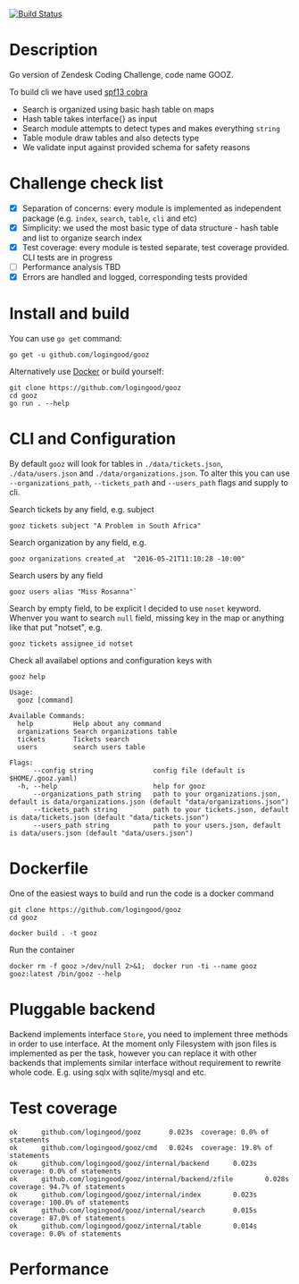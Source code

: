 [![Build Status](https://travis-ci.com/logingood/gooz.svg?branch=master)](https://travis-ci.com/logingood/gooz)

# Description

Go version of Zendesk Coding Challenge, code name GOOZ.

To build cli we have used [spf13 cobra](https://github.com/spf13/cobra)

* Search is organized using basic hash table on maps
* Hash table takes interface{} as input
* Search module attempts to detect types and makes everything `string`
* Table module draw tables and also detects type
* We validate input against provided schema for safety reasons

# Challenge check list

- [x] Separation of concerns: every module is implemented as independent package (e.g. `index`, `search`, `table`, `cli` and etc)
- [x] Simplicity: we used the most basic type of data structure - hash table and list to organize search index
- [x] Test coverage: every module is tested separate, test coverage provided. CLI tests are in progress
- [ ] Performance analysis TBD
- [x] Errors are handled and logged, corresponding tests provided

# Install and build

You can use `go get` command:

```
go get -u github.com/logingood/gooz
```

Alternatively use [Docker](https://github.com/logingood/gooz#dockerfile) or build yourself:
```
git clone https://github.com/logingood/gooz
cd gooz
go run . --help
```

# CLI and Configuration

By default `gooz` will look for tables in `./data/tickets.json`, `./data/users.json` and `./data/organizations.json`.
To alter this you can use `--organizations_path`, `--tickets_path` and `--users_path` flags and supply to cli.

Search tickets by any field, e.g. subject

```
gooz tickets subject "A Problem in South Africa"
```

Search organization by any field, e.g.

```
gooz organizations created_at  "2016-05-21T11:10:28 -10:00"
```

Search users by any field
```
gooz users alias "Miss Rosanna"`
```

Search by empty field, to be explicit I decided to use `noset` keyword. Whenver you want to search `null` field,
missing key in the map or anything like that put "notset", e.g.

```
gooz tickets assignee_id notset
```

Check all availabel options and configuration keys with

```
gooz help
```

```
Usage:
  gooz [command]

Available Commands:
  help          Help about any command
  organizations Search organizations table
  tickets       Tickets search
  users         search users table

Flags:
      --config string               config file (default is $HOME/.gooz.yaml)
  -h, --help                        help for gooz
      --organizations_path string   path to your organizations.json, default is data/organizations.json (default "data/organizations.json")
      --tickets_path string         path to your tickets.json, default is data/tickets.json (default "data/tickets.json")
      --users_path string           path to your users.json, default is data/users.json (default "data/users.json")
```

# Dockerfile

One of the easiest ways to build and run the code is a docker command

```
git clone https://github.com/logingood/gooz
cd gooz

docker build . -t gooz
```

Run the container
```
docker rm -f gooz >/dev/null 2>&1;  docker run -ti --name gooz gooz:latest /bin/gooz --help
```


# Pluggable backend

Backend implements interface `Store`, you need to implement three methods in order to use interface.
At the moment only Filesystem with json files is implemented as per the task, however you can replace it
with other backends that implements similar interface without requirement to rewrite whole code.
E.g. using sqlx with sqlite/mysql and etc.

# Test coverage

```
ok      github.com/logingood/gooz       0.023s  coverage: 0.0% of statements
ok      github.com/logingood/gooz/cmd   0.024s  coverage: 19.8% of statements
ok      github.com/logingood/gooz/internal/backend      0.023s  coverage: 0.0% of statements
ok      github.com/logingood/gooz/internal/backend/zfile        0.028s  coverage: 94.7% of statements
ok      github.com/logingood/gooz/internal/index        0.023s  coverage: 100.0% of statements
ok      github.com/logingood/gooz/internal/search       0.015s  coverage: 87.0% of statements
ok      github.com/logingood/gooz/internal/table        0.014s  coverage: 0.0% of statements
```

# Performance
